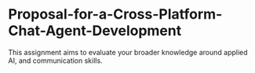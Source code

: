 # Proposal-for-a-Cross-Platform-Chat-Agent-Development
This assignment aims to evaluate your broader knowledge around applied AI, and communication skills.
